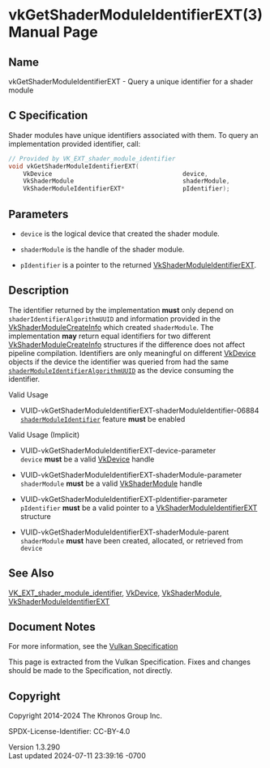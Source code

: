 # vkGetShaderModuleIdentifierEXT(3) Manual Page

## Name

vkGetShaderModuleIdentifierEXT - Query a unique identifier for a shader
module



## <a href="#_c_specification" class="anchor"></a>C Specification

Shader modules have unique identifiers associated with them. To query an
implementation provided identifier, call:

``` c
// Provided by VK_EXT_shader_module_identifier
void vkGetShaderModuleIdentifierEXT(
    VkDevice                                    device,
    VkShaderModule                              shaderModule,
    VkShaderModuleIdentifierEXT*                pIdentifier);
```

## <a href="#_parameters" class="anchor"></a>Parameters

- `device` is the logical device that created the shader module.

- `shaderModule` is the handle of the shader module.

- `pIdentifier` is a pointer to the returned
  [VkShaderModuleIdentifierEXT](https://registry.khronos.org/vulkan/specs/1.3-extensions/man/html/VkShaderModuleIdentifierEXT.html).

## <a href="#_description" class="anchor"></a>Description

The identifier returned by the implementation **must** only depend on
`shaderIdentifierAlgorithmUUID` and information provided in the
[VkShaderModuleCreateInfo](https://registry.khronos.org/vulkan/specs/1.3-extensions/man/html/VkShaderModuleCreateInfo.html) which created
`shaderModule`. The implementation **may** return equal identifiers for
two different [VkShaderModuleCreateInfo](https://registry.khronos.org/vulkan/specs/1.3-extensions/man/html/VkShaderModuleCreateInfo.html)
structures if the difference does not affect pipeline compilation.
Identifiers are only meaningful on different [VkDevice](https://registry.khronos.org/vulkan/specs/1.3-extensions/man/html/VkDevice.html)
objects if the device the identifier was queried from had the same <a
href="https://registry.khronos.org/vulkan/specs/1.3-extensions/html/vkspec.html#limits-shaderModuleIdentifierAlgorithmUUID"
target="_blank"
rel="noopener"><code>shaderModuleIdentifierAlgorithmUUID</code></a> as
the device consuming the identifier.

Valid Usage

- <a
  href="#VUID-vkGetShaderModuleIdentifierEXT-shaderModuleIdentifier-06884"
  id="VUID-vkGetShaderModuleIdentifierEXT-shaderModuleIdentifier-06884"></a>
  VUID-vkGetShaderModuleIdentifierEXT-shaderModuleIdentifier-06884  
  <a
  href="https://registry.khronos.org/vulkan/specs/1.3-extensions/html/vkspec.html#features-shaderModuleIdentifier"
  target="_blank" rel="noopener"><code>shaderModuleIdentifier</code></a>
  feature **must** be enabled

Valid Usage (Implicit)

- <a href="#VUID-vkGetShaderModuleIdentifierEXT-device-parameter"
  id="VUID-vkGetShaderModuleIdentifierEXT-device-parameter"></a>
  VUID-vkGetShaderModuleIdentifierEXT-device-parameter  
  `device` **must** be a valid [VkDevice](https://registry.khronos.org/vulkan/specs/1.3-extensions/man/html/VkDevice.html) handle

- <a href="#VUID-vkGetShaderModuleIdentifierEXT-shaderModule-parameter"
  id="VUID-vkGetShaderModuleIdentifierEXT-shaderModule-parameter"></a>
  VUID-vkGetShaderModuleIdentifierEXT-shaderModule-parameter  
  `shaderModule` **must** be a valid
  [VkShaderModule](https://registry.khronos.org/vulkan/specs/1.3-extensions/man/html/VkShaderModule.html) handle

- <a href="#VUID-vkGetShaderModuleIdentifierEXT-pIdentifier-parameter"
  id="VUID-vkGetShaderModuleIdentifierEXT-pIdentifier-parameter"></a>
  VUID-vkGetShaderModuleIdentifierEXT-pIdentifier-parameter  
  `pIdentifier` **must** be a valid pointer to a
  [VkShaderModuleIdentifierEXT](https://registry.khronos.org/vulkan/specs/1.3-extensions/man/html/VkShaderModuleIdentifierEXT.html)
  structure

- <a href="#VUID-vkGetShaderModuleIdentifierEXT-shaderModule-parent"
  id="VUID-vkGetShaderModuleIdentifierEXT-shaderModule-parent"></a>
  VUID-vkGetShaderModuleIdentifierEXT-shaderModule-parent  
  `shaderModule` **must** have been created, allocated, or retrieved
  from `device`

## <a href="#_see_also" class="anchor"></a>See Also

[VK_EXT_shader_module_identifier](https://registry.khronos.org/vulkan/specs/1.3-extensions/man/html/VK_EXT_shader_module_identifier.html),
[VkDevice](https://registry.khronos.org/vulkan/specs/1.3-extensions/man/html/VkDevice.html), [VkShaderModule](https://registry.khronos.org/vulkan/specs/1.3-extensions/man/html/VkShaderModule.html),
[VkShaderModuleIdentifierEXT](https://registry.khronos.org/vulkan/specs/1.3-extensions/man/html/VkShaderModuleIdentifierEXT.html)

## <a href="#_document_notes" class="anchor"></a>Document Notes

For more information, see the <a
href="https://registry.khronos.org/vulkan/specs/1.3-extensions/html/vkspec.html#vkGetShaderModuleIdentifierEXT"
target="_blank" rel="noopener">Vulkan Specification</a>

This page is extracted from the Vulkan Specification. Fixes and changes
should be made to the Specification, not directly.

## <a href="#_copyright" class="anchor"></a>Copyright

Copyright 2014-2024 The Khronos Group Inc.

SPDX-License-Identifier: CC-BY-4.0

Version 1.3.290  
Last updated 2024-07-11 23:39:16 -0700
